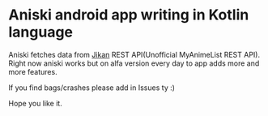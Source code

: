 # Aniski android app writing in Kotlin language

Aniski fetches data from [Jikan](https://github.com/jikan-me/jikan) REST API(Unofficial MyAnimeList REST API).
Right now aniski works but on alfa version every day to app adds more and more features. 

If you find bags/crashes please add in Issues ty :)

Hope you like it.
